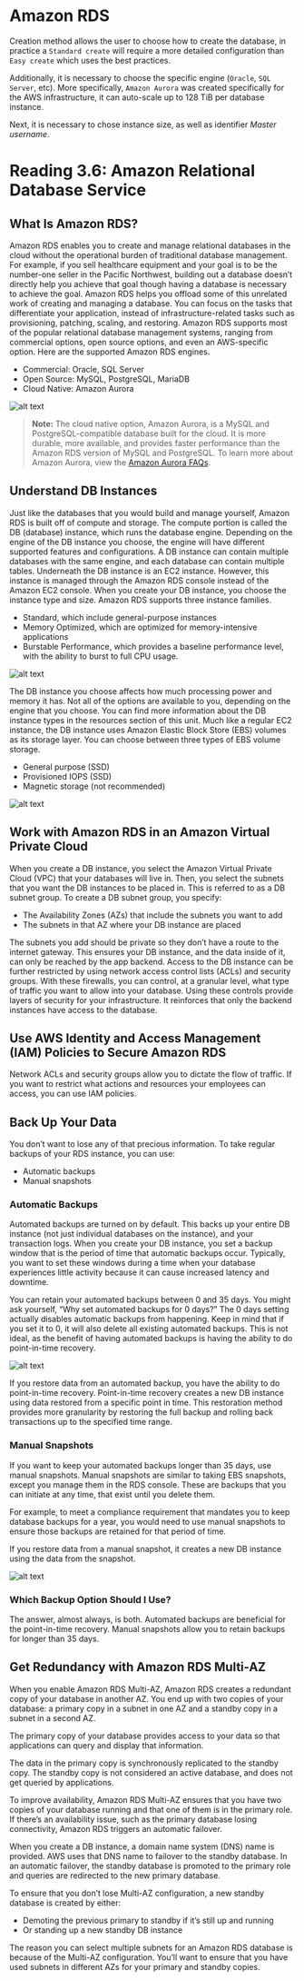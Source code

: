 # Amazon RDS

Creation method allows the user to choose how to create the database, in practice a `Standard create` will require a more detailed configuration than `Easy create` which uses the best practices.

Additionally, it is necessary to choose the specific engine (`Oracle`, `SQL Server`, etc). More specifically, `Amazon Aurora` was created specifically for the AWS infrastructure, it can auto-scale up to 128 TiB per database instance.

Next, it is necessary to chose instance size, as well as identifier *Master username*.

# Reading 3.6: Amazon Relational Database Service

## What Is Amazon RDS?

Amazon RDS enables you to create and manage relational databases in the cloud without the operational burden of traditional database management. For example, if you sell healthcare equipment and your goal is to be the number-one seller in the Pacific Northwest, building out a database doesn’t directly help you achieve that goal though having a database is necessary to achieve the goal. Amazon RDS helps you offload some of this unrelated work of creating and managing a database. You can focus on the tasks that differentiate your application, instead of infrastructure-related tasks such as provisioning, patching, scaling, and restoring. Amazon RDS supports most of the popular relational database management systems, ranging from commercial options, open source options, and even an AWS-specific option. Here are the supported Amazon RDS engines.

- Commercial: Oracle, SQL Server
- Open Source: MySQL, PostgreSQL, MariaDB
- Cloud Native: Amazon Aurora

![alt text](image-3.png)

> **Note:** The cloud native option, Amazon Aurora, is a MySQL and PostgreSQL-compatible database built for the cloud. It is more durable, more available, and provides faster performance than the Amazon RDS version of MySQL and PostgreSQL. To learn more about Amazon Aurora, view the [Amazon Aurora FAQs](https://aws.amazon.com/rds/aurora/faqs/).

## Understand DB Instances

Just like the databases that you would build and manage yourself, Amazon RDS is built off of compute and storage. The compute portion is called the DB (database) instance, which runs the database engine. Depending on the engine of the DB instance you choose, the engine will have different supported features and configurations. A DB instance can contain multiple databases with the same engine, and each database can contain multiple tables. Underneath the DB instance is an EC2 instance. However, this instance is managed through the Amazon RDS console instead of the Amazon EC2 console. When you create your DB instance, you choose the instance type and size. Amazon RDS supports three instance families.

- Standard, which include general-purpose instances
- Memory Optimized, which are optimized for memory-intensive applications
- Burstable Performance, which provides a baseline performance level, with the ability to burst to full CPU usage.

![alt text](image-4.png)

The DB instance you choose affects how much processing power and memory it has. Not all of the options are available to you, depending on the engine that you choose. You can find more information about the DB instance types in the resources section of this unit. Much like a regular EC2 instance, the DB instance uses Amazon Elastic Block Store (EBS) volumes as its storage layer. You can choose between three types of EBS volume storage.

- General purpose (SSD)
- Provisioned IOPS (SSD)
- Magnetic storage (not recommended)

![alt text](image-5.png)

## Work with Amazon RDS in an Amazon Virtual Private Cloud

When you create a DB instance, you select the Amazon Virtual Private Cloud (VPC) that your databases will live in. Then, you select the subnets that you want the DB instances to be placed in. This is referred to as a DB subnet group. To create a DB subnet group, you specify:

- The Availability Zones (AZs) that include the subnets you want to add
- The subnets in that AZ where your DB instance are placed

The subnets you add should be private so they don’t have a route to the internet gateway. This ensures your DB instance, and the data inside of it, can only be reached by the app backend. Access to the DB instance can be further restricted by using network access control lists (ACLs) and security groups. With these firewalls, you can control, at a granular level, what type of traffic you want to allow into your database. Using these controls provide layers of security for your infrastructure. It reinforces that only the backend instances have access to the database.

## Use AWS Identity and Access Management (IAM) Policies to Secure Amazon RDS

Network ACLs and security groups allow you to dictate the flow of traffic. If you want to restrict what actions and resources your employees can access, you can use IAM policies.

## Back Up Your Data

You don’t want to lose any of that precious information. To take regular backups of your RDS instance, you can use:

- Automatic backups
- Manual snapshots

### Automatic Backups

Automated backups are turned on by default. This backs up your entire DB instance (not just individual databases on the instance), and your transaction logs. When you create your DB instance, you set a backup window that is the period of time that automatic backups occur. Typically, you want to set these windows during a time when your database experiences little activity because it can cause increased latency and downtime.

You can retain your automated backups between 0 and 35 days. You might ask yourself, “Why set automated backups for 0 days?” The 0 days setting actually disables automatic backups from happening. Keep in mind that if you set it to 0, it will also delete all existing automated backups. This is not ideal, as the benefit of having automated backups is having the ability to do point-in-time recovery.

![alt text](image-6.png)

If you restore data from an automated backup, you have the ability to do point-in-time recovery. Point-in-time recovery creates a new DB instance using data restored from a specific point in time. This restoration method provides more granularity by restoring the full backup and rolling back transactions up to the specified time range.

### Manual Snapshots

If you want to keep your automated backups longer than 35 days, use manual snapshots. Manual snapshots are similar to taking EBS snapshots, except you manage them in the RDS console. These are backups that you can initiate at any time, that exist until you delete them.

For example, to meet a compliance requirement that mandates you to keep database backups for a year, you would need to use manual snapshots to ensure those backups are retained for that period of time.

If you restore data from a manual snapshot, it creates a new DB instance using the data from the snapshot.

![alt text](image-7.png)

### Which Backup Option Should I Use?

The answer, almost always, is both. Automated backups are beneficial for the point-in-time recovery. Manual snapshots allow you to retain backups for longer than 35 days.

## Get Redundancy with Amazon RDS Multi-AZ

When you enable Amazon RDS Multi-AZ, Amazon RDS creates a redundant copy of your database in another AZ. You end up with two copies of your database: a primary copy in a subnet in one AZ and a standby copy in a subnet in a second AZ.

The primary copy of your database provides access to your data so that applications can query and display that information.

The data in the primary copy is synchronously replicated to the standby copy. The standby copy is not considered an active database, and does not get queried by applications.

To improve availability, Amazon RDS Multi-AZ ensures that you have two copies of your database running and that one of them is in the primary role. If there’s an availability issue, such as the primary database losing connectivity, Amazon RDS triggers an automatic failover.

When you create a DB instance, a domain name system (DNS) name is provided. AWS uses that DNS name to failover to the standby database. In an automatic failover, the standby database is promoted to the primary role and queries are redirected to the new primary database.

To ensure that you don’t lose Multi-AZ configuration, a new standby database is created by either:

- Demoting the previous primary to standby if it’s still up and running
- Or standing up a new standby DB instance

The reason you can select multiple subnets for an Amazon RDS database is because of the Multi-AZ configuration. You’ll want to ensure that you have used subnets in different AZs for your primary and standby copies.
